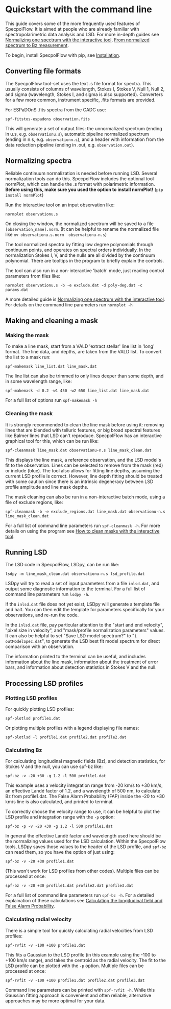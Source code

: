 # Quickstart with the command line

This guide covers some of the more frequently used features of SpecpolFlow. It is aimed at people who are already familiar with spectropolarimetric data analysis and LSD. For more in-depth guides see [Normalizing one spectrum with the interactive tool](NormalizingOneSpectrum.md), [From normalized spectrum to Bz measurement](OneObservationFlow_Tutorial.ipynb).

To begin, install SpecpolFlow with pip, see [Installation](Installation.md).

## Converting file formats

The SpecpolFlow tool-set uses the text .s file format for spectra. This usually consists of columns of wavelength, Stokes I, Stokes V, Null 1, Null 2, and sigma (wavelength, Stokes I, and sigma is also supported).  Converters for a few more common, instrument specific, .fits formats are provided.

For ESPaDOnS .fits spectra from the CADC use:
```
spf-fitstos-espadons observation.fits
```
This will generate a set of output files: the unnormalized spectrum (ending in u.s, e.g. `observationu.s`), automatic pipeline normalized spectrum (ending in n.s, e.g. `observationn.s`), and a header with information from the data reduction pipeline (ending in .out, e.g. `observation.out`).

## Normalizing spectra

Reliable continuum normalization is needed before running LSD. Several normalization tools can do this.  SpecpolFlow includes the optional tool normPlot, which can handle the .s format with polarimetric information. **Before using this, make sure you used the option to install normPlot!** (`pip install normPlot`)

Run the interactive tool on an input observation like:
```
normplot observationu.s
```
On closing the window, the normalized spectrum will be saved to a file `[observation_name].norm`. (It can be helpful to rename the normalized file like `mv observationu.s.norm  observationu-n.s`)

The tool normalized spectra by fitting low degree polynomials through continuum points, and operates on spectral orders individually. In the normalization Stokes I, V, and the nulls are all divided by the continuum polynomial. There are tooltips in the program to briefly explain the controls.

The tool can also run in a non-interactive 'batch' mode, just reading control parameters from files like:
```
normplot observationu.s -b -e exclude.dat -d poly-deg.dat -c params.dat
```

A more detailed guide is [Normalizing one spectrum with the interactive tool](NormalizingOneSpectrum.md).  For details on the command line parameters run `normplot -h`

## Making and cleaning a mask

### Making the mask

To make a line mask, start from a VALD 'extract stellar' line list in 'long' format.  The line data, and depths, are taken from the VALD list.  To convert the list to a mask run:
```
spf-makemask line_list.dat line_mask.dat
```

The line list can also be trimmed to only lines deeper than some depth, and in some wavelength range, like:
```
spf-makemask -d 0.2 -w1 450 -w2 650 line_list.dat line_mask.dat
```
For a full list of options run `spf-makemask -h`

### Cleaning the mask

It is strongly recommended to clean the line mask before using it: removing lines that are blended with telluric features, or big broad spectral features like Balmer lines that LSD can't reproduce.  SpecpolFlow has an interactive graphical tool for this, which can be run like:
```
spf-cleanmask line_mask.dat observationu-n.s line_mask_clean.dat
```
This displays the line mask, a reference observation, and the LSD model's fit to the observation. Lines can be selected to remove from the mask (red) or include (blue).  The tool also allows for fitting line depths, assuming the current LSD profile is correct.  However, line depth fitting should be treated with some caution since there is an intrinsic degeneracy between LSD profile amplitude and line mask depths.

The mask cleaning can also be run in a non-interactive batch mode, using a file of exclude regions, like:
```
spf-cleanmask -b -e exclude_regions.dat line_mask.dat observationu-n.s line_mask_clean.dat
```
For a full list of command line parameters run `spf-cleanmask -h`.  For more details on using the program see [How to clean masks with the interactive tool](../Tutorials/3b-MaskUI_Tutorial.md).


## Running LSD

The LSD code in SpecpolFlow, LSDpy, can be run like:
```
lsdpy -m line_mask_clean.dat observationu-n.s lsd_profile.dat
```
LSDpy will try to read a set of input parameters from a file `inlsd.dat`, and output some diagnostic information to the terminal.  For a full list of command line parameters run `lsdpy -h`.

If the `inlsd.dat` file does not yet exist, LSDpy will generate a template file and halt.  You can then edit the template for parameters specifically for your observations, and re-run the code.

In the `inlsd.dat` file, pay particular attention to the  "start and end velocity", "pixel size in velocity", and "mask/profile normalization parameters" values.  It can also be helpful to set "Save LSD model spectrum?" to "`1  outModelSpec.dat`", to generate the LSD best fit model spectrum for direct comparison with an observation.

The information printed to the terminal can be useful, and includes information about the line mask, information about the treatment of error bars, and information about detection statistics in Stokes V and the null.

## Processing LSD profiles

### Plotting LSD profiles
For quickly plotting LSD profiles:
```
spf-plotlsd profile1.dat
```
Or plotting multiple profiles with a legend displaying file names:
```
spf-plotlsd -l profile1.dat profile2.dat profile2.dat
```

### Calculating Bz
For calculating longitudinal magnetic fields (Bz), and detection statistics, for Stokes V and the null, you can use spf-bz like:
```
spf-bz -v -20 +30 -g 1.2 -l 500 profile1.dat
```
This example uses a velocity integration range from -20 km/s to +30 km/s, an effective Landé factor of 1.2, and a wavelength of 500 nm, to calculate Bz from profile1.dat.  The False Alarm Probability (FAP) inside the -20 to +30 km/s line is also calculated, and printed to terminal.  

To correctly choose the velocity range to use, it can be helpful to plot the LSD profile and integration range with the `-p` option:
```
spf-bz -p -v -20 +30 -g 1.2 -l 500 profile1.dat
```

In general the effective Landé factor and wavelength used here should be the normalizing values used for the LSD calculation.  Within the SpecpolFlow tools, LSDpy saves those values to the header of the LSD profile, and `spf-bz` can read them, so you have the option of just using:
```
spf-bz -v -20 +30 profile1.dat
```
(This won't work for LSD profiles from other codes).
Multiple files can be processed at once:
```
spf-bz -v -20 +30 profile1.dat profile2.dat profile3.dat
```
For a full list of command line parameters run `spf-bz -h`.  For a detailed explaination of these calculations see [Calculating the longitudinal field and False Alarm Probability](../Tutorials/6-CalculateBz_Tutorial.ipynb).


### Calculating radial velocity

There is a simple tool for quickly calculating radial velocities from LSD profiles:
```
spf-rvfit -v -100 +100 profile1.dat
```
This fits a Gaussian to the LSD profile (in this example using the -100 to +100 km/s range), and takes the centroid as the radial velocity.  The fit to the LSD profile can be plotted with the `-p` option.  Multiple files can be processed at once:
```
spf-rvfit -v -100 +100 profile1.dat profile2.dat profile3.dat
```
Command line parameters can be printed with `spf-rvfit -h`.  While this Gaussian fitting approach is convenient and often reliable, alternative approaches may be more optimal for your data.

